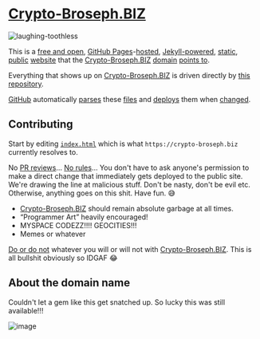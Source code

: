 # [Crypto-Broseph.BIZ](https://crypto-broseph.biz)

![laughing-toothless](https://github.com/aaronsarnat/crypto-broseph.biz/assets/8367927/7267301c-a865-4ce9-8ffd-f327c6bbcf03)

This is a [free and open](https://en.wikipedia.org/wiki/Unlicense), [GitHub Pages](https://pages.github.com/)-[hosted](https://en.wikipedia.org/wiki/Web_hosting_service), [Jekyll-powered](https://jekyllrb.com/), [static](https://en.wikipedia.org/wiki/Static_site_generator), [public](https://en.wikipedia.org/wiki/Public) [website](https://en.wikipedia.org/wiki/Website) that the [Crypto-Broseph.BIZ](https://crypto-broseph.biz) [domain](https://en.wikipedia.org/wiki/Domain_name) [points to](https://www.cloudflare.com/).

Everything that shows up on [Crypto-Broseph.BIZ](https://crypto-broseph.biz) is driven directly by [this](https://github.com/aaronsarnat/crypto-broseph.biz/) [repository](https://en.wikipedia.org/wiki/Repository_(version_control)).

[GitHub](https://github.com/) automatically [parses](https://en.wikipedia.org/wiki/Parsing) these [files](https://en.wikipedia.org/wiki/Computer_file) and [deploys](https://github.com/aaronsarnat/crypto-broseph.biz/actions) them when [changed](https://github.com/aaronsarnat/crypto-broseph.biz/commits/main/).

## Contributing

Start by editing [`index.html`](https://github.com/aaronsarnat/crypto-broseph.biz/blob/main/index.html) which is what `https://crypto-broseph.biz` currently resolves to.

No [PR reviews](https://docs.github.com/en/pull-requests/collaborating-with-pull-requests/reviewing-changes-in-pull-requests/about-pull-request-reviews)… [No rules](https://en.wikipedia.org/wiki/Anarchy)… You don't have to ask anyone's permission to make a direct change that immediately gets deployed to the public site. We're drawing the line at malicious stuff. Don't be nasty, don't be evil etc. Otherwise, anything goes on this shit. Have fun. :sweat_smile:

- [Crypto-Broseph.BIZ](https://crypto-broseph.biz) should remain absolute garbage at all times.
- “Programmer Art” heavily encouraged!
- MYSPACE CODEZZ!!!! GEOCITIES!!!
- Memes or whatever

[Do or do not](https://github.com/aaronsarnat/crypto-broseph.biz/assets/8367927/34512591-7df4-4af6-8ecc-e2478312524e) whatever you will or will not with [Crypto-Broseph.BIZ](https://crypto-broseph.biz). This is all bullshit obviously so IDGAF 😂

## About the domain name

Couldn't let a gem like this get snatched up. So lucky this was still available!!!

![image](https://github.com/aaronsarnat/crypto-broseph.biz/assets/8367927/dc4a5ed7-f4b8-48fb-a885-c492e7692ec6)
